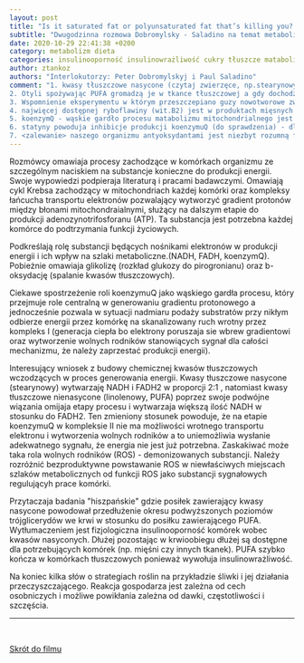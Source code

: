 ```yaml
---
layout: post
title: "Is it saturated fat or polyunsaturated fat that’s killing you? Peter Dobromylskyj from Hyperlipid"
subtitle: "Dwugodzinna rozmowa Dobromylsky - Saladino na temat metabolizmu (VIDEO)"
date: 2020-10-29 22:41:38 +0200
category: metabolizm dieta
categories: insulinooporność insulinowrażliwość cukry tłuszcze matabolizm ROS
author: ztankoz
authors: "Interlokutorzy: Peter Dobromylskyj i Paul Saladino"
comment: "1. kwasy tłuszczowe nasycone (czytaj zwierzęce, np.stearynowy) maja wyższy stosunek FADH do NADH. Kawsy tłuszczowe nienasycone PUFA (czytaj roślinne, np.linolenowy) ten stosunek maja niższy. To zaburza możliwość ograniczenia napływu nadmiarowej energii do komórki. Kwasy PUFA przeładowuja system!!! PUFA generują insulinowrażliwość na poziomie komórkowym i nie bronia komórki przed przeładowaniem.
2. Otyli spożywając PUFA gromadzą je w tkance tłuszczowej a gdy dochodzi do lipolizy to uwalniaja głównie kwasy nasycone. Dopiero długotrwała głodówka powoduje uwolnienie PUFA. Ludzie nie produkuja PUFA!!! Są nam potrzebne w niewielkiej ilości jako substancje sygnałowe, mogły pełnic ważna rolę w gromadzeniu tłusczu przed zimą gdy produkty je zawierające były w obfitości.
3. Wspomnienie eksperymentu w którym przeszczepiano guzy nowotworowe zwierzętom a następnie głodzono. W tym procesie komórki tłuszczowe uwalaniał zgoromadzone PUFA a tych powstawały substancje tropowe dla nowotworów przez co guzy przyśpieszały wzrost.
4. najwięcej dostępnej ryboflawiny (wit.B2) jest w produktach mięsnych (np. wątroba). Ryboflawina jest konieczna do działania kompleksu II.
5. koenzymQ - wąskie gardło procesu matabolizmu mitochondrialnego jest w największej ilości w sercu np. wołowym
6. statyny powoduja inhibicje produkcji koenzymuQ (do sprawdzenia) - dlatego część kardiologów zaleca ze statynami CoQ
7. <zalewanie> naszego organizmu antyoksydantami jest niezbyt rozumną forma ingerowania w bardzo złożone układy samoregulujące, w których ROS maja bardzo ważna rolę."
---
```


Rozmówcy omawiaja procesy zachodzące w komórkach organizmu ze szczególnym naciskiem na substancje konieczne do produkcji energii. Swoje wypowiedzi podpieraja literaturą i pracami badawczymi.
Omawiają cykl Krebsa zachodzący w mitochondriach każdej komórki oraz kompleksy łańcucha transportu elektronów pozwalający wytworzyć gradient protonów między błonami mitochondraialnymi, służący na dalszym etapie do produkcji adenozynotrifosforanu (ATP). Ta substancja jest potrzebna każdej komórce do podtrzymania funkcji życiowych.

Podkreślają rolę substancji będących nośnikami elektronów w produkcji energii i ich wpływ na szlaki metaboliczne.(NADH, FADH, koenzymQ). Pobieżnie omawiaja glikolizę (rozkład glukozy do pirogronianu) oraz b-oksydację (spalanie kwasów tłuszczowych).

Ciekawe spostrzeżenie roli koenzymuQ jako wąskiego gardła procesu, który przejmuje role centralną w generowaniu gradientu protonowego a jednocześnie pozwala w sytuacji nadmiaru podaży substratów przy nikłym odbierze energii przez komórkę na skanalizowany ruch wrotny przez kompleks I (generacja ciepła bo elektrony poruszaja sie wbrew gradientowi oraz wytworzenie wolnych rodników stanowiących sygnał dla całości mechanizmu, że należy zaprzestać produkcji energii).

Interesujący wniosek z budowy chemicznej kwasów tłuszczowych wczodzących w proces generowania energii. Kwasy tłuszczowe nasycone (stearynowy) wytwarzaję NADH i FADH2 w proporcji 2:1 , natomiast kwasy tłuszczowe nienasycone (linolenowy, PUFA) poprzez swoje podwójne wiązania omijaja etapy procesu i wytwarzaja większą ilość NADH w stosunku do FADH2. Ten zmieniony stosunek powoduje, że na etapie koenzymuQ w kompleksie II nie ma możliwości wrotnego transportu elektronu i wytworzenia wolnych rodników a to uniemożliwia wysłanie adekwatnego sygnału, że energia nie jest już potrzebna. Zaskakiwać może taka rola wolnych rodników (ROS) - demonizowanych substancji.
Należy rozróżnić bezproduktywne powstawanie ROS w niewłaściwych miejscach szlaków metabolicznych od funkcji ROS jako substancji sygnałowych regulującyh prace komórki.

Przytaczaja badania "hiszpańskie" gdzie posiłek zawierający kwasy nasycone powodował przedłużenie okresu podwyższonych poziomów trójglicerydów we krwi w stosunku do posiłku zawierającego PUFA. Wytłumaczeniem jest fizjologiczna insulinooporność komórek wobec kwasów nasyconych. Dłużej pozostając w krwioobiegu dłużej są dostępne dla potrzebujących komórek (np. mięśni czy innych tkanek). PUFA szybko kończa w komórkach tłuszczowych ponieważ wywołuja insulinowrażliwość.

Na koniec kilka słów o strategiach roślin na przykładzie śliwki i jej działania przeczyszczającego. Reakcja gospodarza jest zależna od cech osobniczych i możliwe powikłania zależna od dawki, częstotliwości i szczęścia.

<hr>
<br>

[Skrót do filmu](https://youtu.be/GSQImPTY81E)
